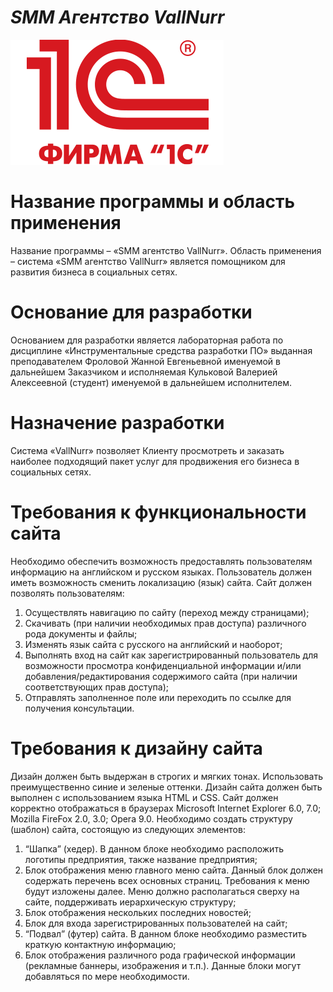 # *SMM Агентство VallNurr*
![Лого](https://github.com/Valeria-Kulkova/ISRPO/blob/main/%D0%9B%D0%BE%D0%B3%D0%BE%D1%82%D0%B8%D0%BF_%D0%BA%D0%BE%D0%BC%D0%BF%D0%B0%D0%BD%D0%B8%D0%B8_%C2%AB1%D0%A1%C2%BB.png)
#	Название программы и область применения
Название программы – «SMM агентство VallNurr».
Область применения – система «SMM агентство VallNurr» является помощником для развития бизнеса в социальных сетях.
#	Основание для разработки
Основанием для разработки является лабораторная работа по дисциплине «Инструментальные средства разработки ПО» выданная преподавателем Фроловой Жанной Евгеньевной именуемой в дальнейшем Заказчиком и исполняемая Кульковой Валерией Алексеевной (студент) именуемой в дальнейшем исполнителем.
# Назначение разработки
Система «VallNurr» позволяет Клиенту просмотреть и заказать наиболее подходящий пакет услуг для продвижения его бизнеса в социальных сетях.
# Требования к функциональности сайта
Необходимо обеспечить возможность предоставлять пользователям информацию на английском и русском языках. Пользователь должен иметь возможность сменить локализацию (язык) сайта.
Сайт должен позволять пользователям:
1.	Осуществлять навигацию по сайту (переход между страницами);
2.	Скачивать (при наличии необходимых прав доступа) различного рода документы и файлы;
3.	Изменять язык сайта с русского на английский и наоборот;
4.	Выполнять вход на сайт как зарегистрированный пользователь для возможности просмотра конфиденциальной информации и/или добавления/редактирования содержимого сайта (при наличии соответствующих прав доступа);
5. Отправлять заполненное поле или переходить по ссылке для получения консультации.
# Требования к дизайну сайта
Дизайн должен быть выдержан в строгих и мягких тонах. Использовать преимущественно синие и зеленые оттенки. Дизайн сайта должен быть выполнен с использованием языка HTML и CSS.
Сайт должен корректно отображаться в браузерах Microsoft Internet Explorer 6.0, 7.0; Mozilla FireFox 2.0, 3.0; Opera 9.0. 
Необходимо создать структуру (шаблон) сайта, состоящую из следующих элементов:
1.	“Шапка” (хедер). В данном блоке необходимо расположить логотипы предприятия, также название предприятия;
2.	Блок отображения меню главного меню сайта. Данный блок должен содержать перечень всех основных страниц. Требования к меню будут изложены далее. Меню должно располагаться сверху на сайте, поддерживать иерархическую структуру;
3.	Блок отображения нескольких последних новостей;
4.	Блок для входа зарегистрированных пользователей на сайт;
5.	“Подвал” (футер) сайта. В данном блоке необходимо разместить краткую контактную информацию;
6.	Блок отображения различного рода графической информации (рекламные баннеры, изображения и т.п.). Данные блоки могут добавляться по мере необходимости. 
